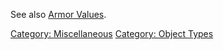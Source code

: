 See also [Armor Values](Armor_Values "wikilink").

[Category: Miscellaneous](Category:_Miscellaneous "wikilink") [Category:
Object Types](Category:_Object_Types "wikilink")
